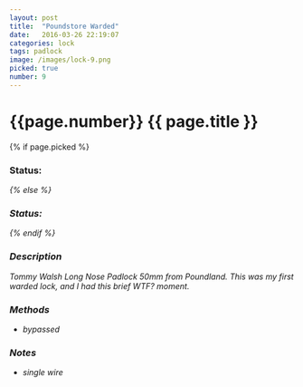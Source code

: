 ```yaml
---
layout: post
title:  "Poundstore Warded"
date:   2016-03-26 22:19:07
categories: lock
tags: padlock
image: /images/lock-9.png
picked: true
number: 9
---
```


# {{page.number}} {{ page.title }}

{% if page.picked %}
### Status: <i class="fa fa-unlock"/>
{% else %}
### Status: <i class="fa fa-lock"/>
{% endif %}

### Description

Tommy Walsh Long Nose Padlock 50mm from Poundland. This was my first warded lock, and I had this brief WTF? moment.

### Methods

- bypassed

### Notes

- single wire
